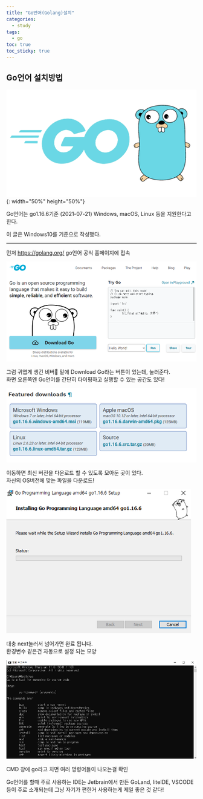 ```yaml
---
title: "Go언어(Golang)설치"
categories:
  - study
tags:
  - go
toc: true
toc_sticky: true
---
```


## Go언어 설치방법

![Go_Logo](/images/GO.png){: width="50%" height="50%"}

Go언어는 go1.16.6기준 (2021-07-21) Windows, macOS, Linux 등을 지원한다고 한다.  

이 글은 Windows10를 기준으로 작성했다.

---

먼저 <https://golang.org/> go언어 공식 홈페이지에 접속

![go_homepage](/images/go_homepage.png)

그럼 귀엽게 생긴 비버🥰 밑에 Download Go라는 버튼이 있는데, 눌러준다.  
화면 오른쪽엔 Go언어를 간단히 타이핑하고 실행할 수 있는 공간도 있다! 

![go_download](/images/go_download.png)

이동하면 최신 버전을 다운로드 할 수 있도록 모아둔 곳이 있다.  
자신의 OS버전에 맞는 파일을 다운로드!

![go_install](/images/go_install.png)

대충 next눌러서 넘어가면 완료 됩니다.  
환경변수 같은건 자동으로 설정 되는 모양

![go_cmd](/images/go_cmd.png)

CMD 창에 go라고 치면 여러 명령어들이 나오는걸 확인

Go언어를 할때 주로 사용하는 IDE는 Jetbrain에서 만든 GoLand, liteIDE, VSCODE 등이 주로 소개되는데 그냥 자기가 편한거 사용하는게 제일 좋은 것 같다!